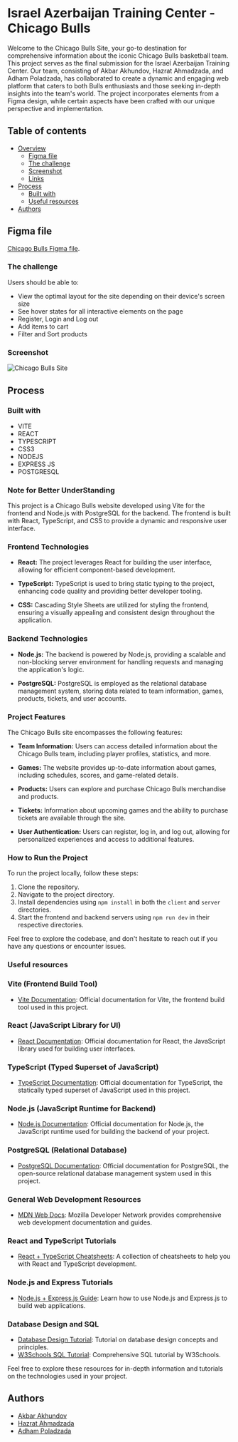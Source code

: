 # Israel Azerbaijan Training Center - Chicago Bulls

 Welcome to the Chicago Bulls Site, your go-to destination for comprehensive information about the iconic Chicago Bulls basketball team. This project serves as the final submission for the Israel Azerbaijan Training Center. Our team, consisting of Akbar Akhundov, Hazrat Ahmadzada, and Adham Poladzada, has collaborated to create a dynamic and engaging web platform that caters to both Bulls enthusiasts and those seeking in-depth insights into the team's world. The project incorporates elements from a Figma design, while certain aspects have been crafted with our unique perspective and implementation.

## Table of contents

- [Overview](#overview)
  - [Figma file](#figma-file)
  - [The challenge](#the-challenge)
  - [Screenshot](#screenshot)
  - [Links](#links)
- [Process](#process)
  - [Built with](#built-with)
  - [Useful resources](#useful-resources)
- [Authors](#authors)

## Figma file
[Chicago Bulls Figma file](https://www.figma.com/file/cBN5lNRXfpZKQynB92eXzR/Chicago-Bulls-Basketball?type=design&node-id=0%3A1&mode=design&t=Zgdr8ljQEDLSVnae-1).

### The challenge

Users should be able to:

- View the optimal layout for the site depending on their device's screen size
- See hover states for all interactive elements on the page
- Register, Login and Log out
- Add items to cart
- Filter and Sort products

### Screenshot

![Chicago Bulls Site](./client/src/assets/Chicago%20Bulls%20Basketball.png)

## Process

### Built with
  - VITE
  - REACT
  - TYPESCRIPT
  - CSS3
  - NODEJS
  - EXPRESS JS
  - POSTGRESQL


### Note for Better UnderStanding

This project is a Chicago Bulls website developed using Vite for the frontend and Node.js with PostgreSQL for the backend. The frontend is built with React, TypeScript, and CSS to provide a dynamic and responsive user interface.

### Frontend Technologies

- **React:** The project leverages React for building the user interface, allowing for efficient component-based development.
  
- **TypeScript:** TypeScript is used to bring static typing to the project, enhancing code quality and providing better developer tooling.

- **CSS:** Cascading Style Sheets are utilized for styling the frontend, ensuring a visually appealing and consistent design throughout the application.

### Backend Technologies

- **Node.js:** The backend is powered by Node.js, providing a scalable and non-blocking server environment for handling requests and managing the application's logic.

- **PostgreSQL:** PostgreSQL is employed as the relational database management system, storing data related to team information, games, products, tickets, and user accounts.

### Project Features

The Chicago Bulls site encompasses the following features:

- **Team Information:** Users can access detailed information about the Chicago Bulls team, including player profiles, statistics, and more.

- **Games:** The website provides up-to-date information about games, including schedules, scores, and game-related details.

- **Products:** Users can explore and purchase Chicago Bulls merchandise and products.

- **Tickets:** Information about upcoming games and the ability to purchase tickets are available through the site.

- **User Authentication:** Users can register, log in, and log out, allowing for personalized experiences and access to additional features.

### How to Run the Project

To run the project locally, follow these steps:

1. Clone the repository.
2. Navigate to the project directory.
3. Install dependencies using `npm install` in both the `client` and `server` directories.
4. Start the frontend and backend servers using `npm run dev` in their respective directories.

Feel free to explore the codebase, and don't hesitate to reach out if you have any questions or encounter issues.




### Useful resources

### Vite (Frontend Build Tool)
- [Vite Documentation](https://vitejs.dev/guide/): Official documentation for Vite, the frontend build tool used in this project.

### React (JavaScript Library for UI)
- [React Documentation](https://reactjs.org/docs/getting-started.html): Official documentation for React, the JavaScript library used for building user interfaces.

### TypeScript (Typed Superset of JavaScript)
- [TypeScript Documentation](https://www.typescriptlang.org/docs/): Official documentation for TypeScript, the statically typed superset of JavaScript used in this project.

### Node.js (JavaScript Runtime for Backend)
- [Node.js Documentation](https://nodejs.org/en/docs/): Official documentation for Node.js, the JavaScript runtime used for building the backend of your project.

### PostgreSQL (Relational Database)
- [PostgreSQL Documentation](https://www.postgresql.org/docs/): Official documentation for PostgreSQL, the open-source relational database management system used in this project.

### General Web Development Resources
- [MDN Web Docs](https://developer.mozilla.org/en-US/docs/Web): Mozilla Developer Network provides comprehensive web development documentation and guides.

### React and TypeScript Tutorials
- [React + TypeScript Cheatsheets](https://github.com/typescript-cheatsheets/react): A collection of cheatsheets to help you with React and TypeScript development.

### Node.js and Express Tutorials
- [Node.js + Express.js Guide](https://developer.mozilla.org/en-US/docs/Learn/Server-side/Express_Nodejs): Learn how to use Node.js and Express.js to build web applications.

### Database Design and SQL
- [Database Design Tutorial](https://www.tutorialspoint.com/dbms/index.htm): Tutorial on database design concepts and principles.
- [W3Schools SQL Tutorial](https://www.w3schools.com/sql/): Comprehensive SQL tutorial by W3Schools.

Feel free to explore these resources for in-depth information and tutorials on the technologies used in your project.

## Authors

- [Akbar Akhundov](https://www.linkedin.com/in/akbar-akhundov-93697524b/)
- [Hazrat Ahmadzada](https://www.linkedin.com/in/hazrat-ahmadzada-927b24252/)
- [Adham Poladzada](https://www.linkedin.com/in/adham-poladzadeh-a46621242/)
